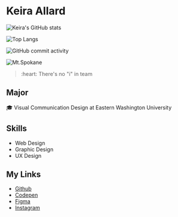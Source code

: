 # Keira Allard
![Keira's GitHub stats](https://github-readme-stats.vercel.app/api?username=kallard8)

![Top Langs](https://github-readme-stats.vercel.app/api/top-langs/?username=kallard8)

![GitHub commit activity](https://img.shields.io/github/commit-activity/w/kallard8/kallard8)

![Mt.Spokane](https://skinwrockies.com/wp-content/uploads/2021/04/mtspokanevistahouse.jpg)

<blockquote>:heart: There's no "i" in team</blockquote>

## Major
:mortar_board: Visual Communication Design at Eastern Washington University

## Skills
* Web Design
* Graphic Design 
* UX Design

## My Links 
* [Github](https://github.com/kallard8)
* [Codepen](https://codepen.com/kallard)
* [Figma](https://www.figma.com/file/RmgCWUamYgp7EkyKEQMAeD/Project-%234%3A-Part-8?node-id=0%3A1&t=DGDBrnXUJoobeBlp-1) 
* [Instagram](https://www.instagram.com/allardk.design/)

